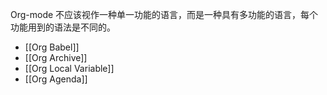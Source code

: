Org-mode 不应该视作一种单一功能的语言，而是一种具有多功能的语言，每个功能用到的语法是不同的。

- [[Org Babel]]
- [[Org Archive]]
- [[Org Local Variable]]
- [[Org Agenda]]
